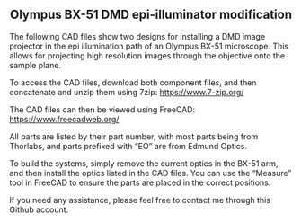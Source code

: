 ## <center>Olympus BX-51 DMD epi-illuminator modification</center>

The following CAD files show two designs for installing a DMD image projector in the epi illumination path of an Olympus BX-51 microscope.  This allows for projecting high resolution images through the objective onto the sample plane.  

To access the CAD files, download both component files, and then concatenate and unzip them using 7zip: https://www.7-zip.org/

The CAD files can then be viewed using FreeCAD: https://www.freecadweb.org/



All parts are listed by their part number, with most parts being from Thorlabs, and parts prefixed with “EO” are from Edmund Optics.

To build the systems, simply remove the current optics in the BX-51 arm, and then install the optics listed in the CAD files.  You can use the “Measure” tool in FreeCAD to ensure the parts are placed in the correct positions.

If you need any assistance, please feel free to contact me through this Github account.
